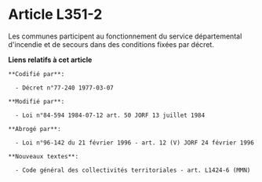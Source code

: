 # Article L351-2

Les communes participent au fonctionnement du service départemental d'incendie et de secours dans des conditions fixées par
décret.

**Liens relatifs à cet article**

	**Codifié par**:

	  - Décret n°77-240 1977-03-07

	**Modifié par**:

	  - Loi n°84-594 1984-07-12 art. 50 JORF 13 juillet 1984

	**Abrogé par**:

	  - Loi n°96-142 du 21 février 1996 - art. 12 (V) JORF 24 février 1996

	**Nouveaux textes**:

	  - Code général des collectivités territoriales - art. L1424-6 (MMN)
